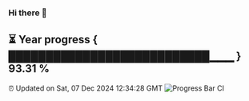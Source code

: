 ### Hi there 👋
⏳ Year progress { ███████████████████████████▁▁▁ } 93.31 %
---
⏰ Updated on Sat, 07 Dec 2024 12:34:28 GMT
![Progress Bar CI](https://github.com/liununu/liununu/workflows/Progress%20Bar%20CI/badge.svg)
